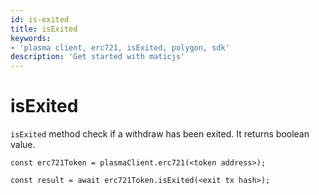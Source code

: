 ```yaml
---
id: is-exited
title: isExited
keywords: 
- 'plasma client, erc721, isExited, polygon, sdk'
description: 'Get started with maticjs'
---
```


# isExited

`isExited` method check if a withdraw has been exited. It returns boolean value.

```
const erc721Token = plasmaClient.erc721(<token address>);

const result = await erc721Token.isExited(<exit tx hash>);

```
